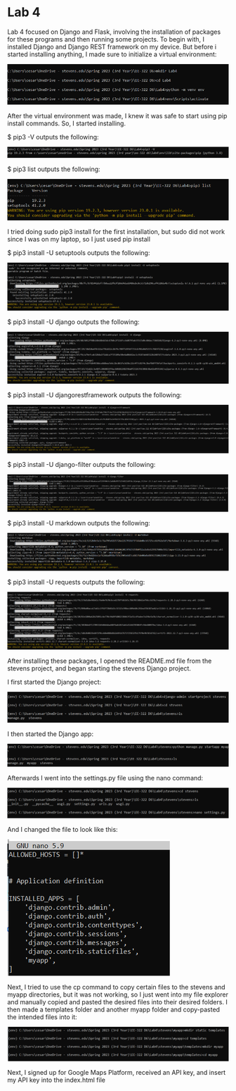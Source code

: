 # Lab 4 #
Lab 4 focused on Django and Flask, involving the installation of packages for these programs and then running some projects. To begin with, I installed Django and Django REST framework on my device. But before i started installing anything, I made sure to initialize a virtual environment:

![venv terminal capture](https://github.com/cespejo15/EE322/blob/main/Lab4/venv.PNG)

After the virtual environment was made, I knew it was safe to start using pip install commands. So, I started installing.

$ pip3 -V outputs the following:
 
 ![pip3](https://github.com/cespejo15/EE322/blob/main/Lab4/-V.PNG)
 
$ pip3 list outputs the following:

![pip3 list](https://github.com/cespejo15/EE322/blob/main/Lab4/list.PNG)

I tried doing sudo pip3 install for the first installation, but sudo did not work since I was on my laptop, so I just used pip install

$ pip3 install -U setuptools outputs the following:

![setuptools](https://github.com/cespejo15/EE322/blob/main/Lab4/setuptools.PNG)

$ pip3 install -U django outputs the following:

![django](https://github.com/cespejo15/EE322/blob/main/Lab4/django.PNG)

$ pip3 install -U djangorestframework outputs the following:

![django rest framework](https://github.com/cespejo15/EE322/blob/main/Lab4/djangorestframework.PNG)

$ pip3 install -U django-filter outputs the following:

![filter](https://github.com/cespejo15/EE322/blob/main/Lab4/djangofilter.PNG)

$ pip3 install -U markdown outputs the following:

![markdown](https://github.com/cespejo15/EE322/blob/main/Lab4/markdown.PNG)

$ pip3 install -U requests outputs the following:

![requests](https://github.com/cespejo15/EE322/blob/main/Lab4/requests.PNG)

After installing these packages, I opened the README.md file from the stevens project, and began starting the stevens Django project.

I first started the Django project:

![startproject](https://github.com/cespejo15/EE322/blob/main/Lab4/startprojectterminal.PNG)

I then started the Django app:

![startapp](https://github.com/cespejo15/EE322/blob/main/Lab4/startapp.PNG)

Afterwards I went into the settings.py file using the nano command:

![nano](https://github.com/cespejo15/EE322/blob/main/Lab4/nano.PNG)

And I changed the file to look like this:

![settings](https://github.com/cespejo15/EE322/blob/main/Lab4/settings1.PNG)

Next, I tried to use the cp command to copy certain files to the stevens and myapp directories, but it was not working, so I just went into my file explorer and manually copied and pasted the desired files into their desired folders.
I then made a templates folder and another myapp folder and copy-pasted the intended files into it:

![templates](https://github.com/cespejo15/EE322/blob/main/Lab4/templatesmyapp.PNG)

Next, I signed up for Google Maps Platform, received an API key, and insert my API key into the index.html file
